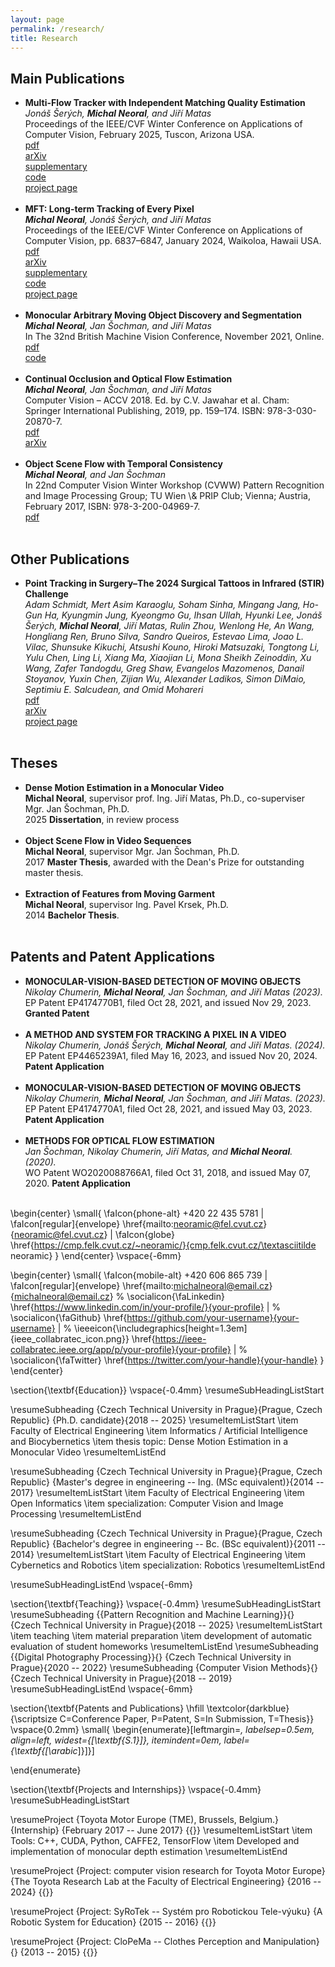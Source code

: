 ```yaml
---
layout: page
permalink: /research/
title: Research
---
```


[//]: # (Describe your research interests here.)

<h2>Main Publications</h2>
<ul>
	<li>
		<b>Multi-Flow Tracker with Independent Matching Quality Estimation</b><br>
		<i>Jonáš Šerých, <b>Michal Neoral</b>, and Jiří Matas</i><br>
		Proceedings of the IEEE/CVF Winter Conference on Applications of Computer Vision, February 2025, Tuscon, Arizona USA.<br>
		<a href="https://openaccess.thecvf.com/content/WACV2025/papers/Serych_MFTIQ_Multi-Flow_Tracker_with_Independent_Matching_Quality_Estimation_WACV_2025_paper.pdf"><div class="color-button">pdf</div></a>
        <a href="https://arxiv.org/abs/2411.09551"><div class="color-button">arXiv</div></a>
        <a href="https://openaccess.thecvf.com/content/WACV2025/supplemental/Serych_MFTIQ_Multi-Flow_Tracker_WACV_2025_supplemental.pdf"><div class="color-button">supplementary</div></a>
        <a href="https://github.com/serycjon/MFTIQ"><div class="color-button">code</div></a>
        <a href="https://cmp.felk.cvut.cz/~serycjon/MFTIQ/"><div class="color-button">project page</div></a>
	</li><br>
	<li>
		<b>MFT: Long-term Tracking of Every Pixel</b><br>
		<i><b>Michal Neoral</b>, Jonáš Šerých, and Jiří Matas</i><br>
		Proceedings of the IEEE/CVF Winter Conference on Applications of Computer Vision, pp. 6837–6847, January 2024, Waikoloa, Hawaii USA. <br>
        <a href="https://openaccess.thecvf.com/content/WACV2024/papers/Neoral_MFT_Long-Term_Tracking_of_Every_Pixel_WACV_2024_paper.pdf"><div class="color-button">pdf</div></a>
        <a href="https://arxiv.org/abs/2305.12998"><div class="color-button">arXiv</div></a>
        <a href="https://openaccess.thecvf.com/content/WACV2024/supplemental/Neoral_MFT_Long-Term_Tracking_WACV_2024_supplemental.zip"><div class="color-button">supplementary</div></a>
        <a href="https://github.com/serycjon/MFT"><div class="color-button">code</div></a>
        <a href="https://cmp.felk.cvut.cz/~serycjon/MFT/"><div class="color-button">project page</div></a>
	</li><br>
    <li>
		<b>Monocular Arbitrary Moving Object Discovery and Segmentation</b><br>
		<i><b>Michal Neoral</b>, Jan Šochman, and Jiří Matas</i><br>
		In The 32nd British Machine Vision Conference, November 2021, Online. <br>
        <a href="https://www.bmvc2021-virtualconference.com/assets/papers/1500.pdf"><div class="color-button">pdf</div></a>
        <a href="https://github.com/michalneoral/Raptor"><div class="color-button">code</div></a>
	</li><br>
    <li>
		<b>Continual Occlusion and Optical Flow Estimation</b><br>
		<i><b>Michal Neoral</b>, Jan Šochman, and Jiří Matas</i><br>
		Computer Vision – ACCV 2018. Ed. by C.V. Jawahar et al. Cham: Springer International Publishing, 2019, pp. 159–174. ISBN: 978-3-030-20870-7. <br>
        <a href="https://link.springer.com/chapter/10.1007/978-3-030-20870-7_10"><div class="color-button">pdf</div></a>
        <a href="https://arxiv.org/abs/1811.01602"><div class="color-button">arXiv</div></a>
	</li><br>
    <li>
		<b>Object Scene Flow with Temporal Consistency</b><br>
		<i><b>Michal Neoral</b>, and Jan Šochman</i><br>
		In 22nd Computer Vision Winter Workshop (CVWW) Pattern Recognition and Image Processing Group; TU Wien \& PRIP Club; Vienna; Austria, February 2017, ISBN: 978-3-200-04969-7. <br>
        <a href="https://cvww2017.prip.tuwien.ac.at/papers/CVWW2017_paper_27.pdf"><div class="color-button">pdf</div></a>
	</li><br>
</ul>

<h2>Other Publications</h2>
<ul>
	<li>
		<b>Point Tracking in Surgery–The 2024 Surgical Tattoos in Infrared (STIR) Challenge</b><br>
		<i>Adam Schmidt, Mert Asim Karaoglu, Soham Sinha, Mingang Jang, Ho-Gun Ha, Kyungmin Jung, Kyeongmo Gu, Ihsan Ullah, Hyunki Lee, Jonáš Šerých, <b>Michal Neoral</b>, Jiří Matas, Rulin Zhou, Wenlong He, An Wang, Hongliang Ren, Bruno Silva, Sandro Queiros, Estevao Lima, Joao L. Vilac, Shunsuke Kikuchi, Atsushi Kouno, Hiroki Matsuzaki, Tongtong Li, Yulu Chen, Ling Li, Xiang Ma, Xiaojian Li, Mona Sheikh Zeinoddin, Xu Wang, Zafer Tandogdu, Greg Shaw, Evangelos Mazomenos, Danail Stoyanov, Yuxin Chen, Zijian Wu, Alexander Ladikos, Simon DiMaio, Septimiu E. Salcudean, and Omid Mohareri</i><br>
		<a href="https://arxiv.org/pdf/2503.24306"><div class="color-button">pdf</div></a>
        <a href="https://arxiv.org/abs/2503.24306"><div class="color-button">arXiv</div></a>
        <a href="https://stir-challenge.github.io/"><div class="color-button">project page</div></a>
	</li><br>
</ul>

<h2>Theses</h2>
<ul>
    <li>
		<b>Dense Motion Estimation in a Monocular Video</b><br>
		<b>Michal Neoral</b>, supervisor prof. Ing. Jiří Matas, Ph.D., co-superviser Mgr. Jan Šochman, Ph.D.<br>
        2025 <b>Dissertation</b>, in review process
    </li><br>
	<li>
		<b>Object Scene Flow in Video Sequences</b><br>
		<b>Michal Neoral</b>, supervisor Mgr. Jan Šochman, Ph.D.<br>
        2017 <b>Master Thesis</b>, awarded with the Dean's Prize for outstanding master thesis.
    </li><br>
	<li>
		<b>Extraction of Features from Moving Garment</b><br>
		<b>Michal Neoral</b>, supervisor Ing. Pavel Krsek, Ph.D.<br>
        2014 <b>Bachelor Thesis</b>.
    </li><br>
</ul>



<h2>Patents and Patent Applications</h2>
<ul>
	<li>
		<b>MONOCULAR-VISION-BASED DETECTION OF MOVING OBJECTS</b><br>
		<i>Nikolay Chumerin, <b>Michal Neoral</b>, Jan Šochman, and Jiří Matas (2023).</i><br>
        EP Patent EP4174770B1, filed Oct 28, 2021, and issued Nov 29, 2023. <b>Granted Patent</b>
    </li><br>
	<li>
		<b>A METHOD AND SYSTEM FOR TRACKING A PIXEL IN A VIDEO</b><br>
		<i>Nikolay Chumerin, Jonáš Šerých, <b>Michal Neoral</b>, and Jiří Matas. (2024).</i><br>
        EP Patent EP4465239A1, filed May 16, 2023, and issued Nov 20, 2024. <b>Patent Application</b>
    </li><br>
    <li>
		<b>MONOCULAR-VISION-BASED DETECTION OF MOVING OBJECTS</b><br>
		<i>Nikolay Chumerin, <b>Michal Neoral</b>, Jan Šochman, and Jiří Matas. (2023).</i><br>
        EP Patent EP4174770A1, filed Oct 28, 2021, and issued May 03, 2023. <b>Patent Application</b>
    </li><br>
    <li>
		<b>METHODS FOR OPTICAL FLOW ESTIMATION</b><br>
		<i>Jan Šochman, Nikolay Chumerin, Jiří Matas, and <b>Michal Neoral</b>. (2020).</i><br>
        WO Patent WO2020088766A1, filed Oct 31, 2018, and issued May 07, 2020. <b>Patent Application</b>
    </li><br>
</ul>


[//]: # (<h2>Research Projects</h2>)

[//]: # (<ul>)

[//]: # (	<li>)

[//]: # (		<b>Project title</b><br>)

[//]: # (		University, Duration<br>)

[//]: # (		<i>Other details such as advisor's name may go here</i><br>)

[//]: # (		<a href=""><div class="color-button">report</div></a><a href=""><div class="color-button">code</div></a>)

[//]: # (	</li><br>)

[//]: # (	<li>)

[//]: # (		<b>Project title</b><br>)

[//]: # (		University, Duration<br>)

[//]: # (		<i>Other details such as advisor's name may go here</i><br>)

[//]: # (		<a href=""><div class="color-button">report</div></a><a href=""><div class="color-button">code</div></a>)

[//]: # (	</li><br>)

[//]: # (</ul>)

[//]: # ()
[//]: # (<h2>Research Implementations</h2>)

[//]: # (<ul>)

[//]: # (	<li>)

[//]: # (		<b>Title #1</b>: Brief description of this research implementation.<br>)

[//]: # (		<a href=""><div class="color-button">paper</div></a><a href=""><div class="color-button">report</div></a><a href=""><div class="color-button">code</div></a>)

[//]: # (	</li><br>)

[//]: # (	<li>)

[//]: # (		<b>Title #2</b>: Brief description of this research implementation.<br>)

[//]: # (		<a href=""><div class="color-button">paper</div></a><a href=""><div class="color-button">report</div></a><a href=""><div class="color-button">code</div></a>)

[//]: # (	</li><br>)

[//]: # (</ul>)


\begin{center}
    \small{
    \faIcon{phone-alt} +420 22 435 5781 | \faIcon[regular]{envelope} \href{mailto:neoramic@fel.cvut.cz}{neoramic@fel.cvut.cz} | \faIcon{globe} \href{https://cmp.felk.cvut.cz/~neoramic/}{cmp.felk.cvut.cz/\textasciitilde neoramic}
    }
\end{center}
\vspace{-6mm}

\begin{center}
    \small{
    \faIcon{mobile-alt} +420 606 865 739 | \faIcon[regular]{envelope} \href{mailto:michalneoral@email.cz}{michalneoral@email.cz} 
    % \socialicon{\faLinkedin} \href{https://www.linkedin.com/in/your-profile/}{your-profile} | 
    % \socialicon{\faGithub} \href{https://github.com/your-username}{your-username} | 
    % \ieeeicon{\includegraphics[height=1.3em]{ieee_collabratec_icon.png}} \href{https://ieee-collabratec.ieee.org/app/p/your-profile}{your-profile} |
    % \socialicon{\faTwitter} \href{https://twitter.com/your-handle}{your-handle}
    }
\end{center}

\section{\textbf{Education}}
\vspace{-0.4mm}
\resumeSubHeadingListStart

\resumeSubheading
{Czech Technical University in Prague}{Prague, Czech Republic}
{Ph.D. candidate}{2018 -- 2025}
\resumeItemListStart
\item Faculty of Electrical Engineering
\item Informatics / Artificial Intelligence and Biocybernetics
\item thesis topic: Dense Motion Estimation in a Monocular Video
\resumeItemListEnd

\resumeSubheading
{Czech Technical University in Prague}{Prague, Czech Republic}
{Master's degree in engineering -- Ing. (MSc equivalent)}{2014 -- 2017}
\resumeItemListStart
\item Faculty of Electrical Engineering
\item Open Informatics
\item specialization: Computer Vision and Image Processing
\resumeItemListEnd

\resumeSubheading
{Czech Technical University in Prague}{Prague, Czech Republic}
{Bachelor's degree in engineering -- Bc. (BSc equivalent)}{2011 -- 2014}
\resumeItemListStart
\item Faculty of Electrical Engineering
\item Cybernetics and Robotics
\item specialization: Robotics
\resumeItemListEnd

\resumeSubHeadingListEnd
\vspace{-6mm}

\section{\textbf{Teaching}}
\vspace{-0.4mm}
  \resumeSubHeadingListStart
  \resumeSubheading
      {{Pattern Recognition and Machine Learning}}{}
      {Czech Technical University in Prague}{2018 -- 2025}
      \resumeItemListStart
        \item teaching
        \item material preparation
        \item development of automatic evaluation of student homeworks
      \resumeItemListEnd 
  \resumeSubheading
    {{Digital Photography Processing}}{}
    {Czech Technical University in Prague}{2020 -- 2022}
  \resumeSubheading
    {Computer Vision Methods}{}
    {Czech Technical University in Prague}{2018 -- 2019}
  \resumeSubHeadingListEnd
\vspace{-6mm}

\section{\textbf{Patents and Publications} \hfill \textcolor{darkblue}{\scriptsize C=Conference Paper, P=Patent, S=In Submission, T=Thesis}}
\vspace{0.2mm}
\small{
\begin{enumerate}[leftmargin=*, labelsep=0.5em, align=left, widest={[\textbf{S.1}]}, itemindent=0em, label={\textbf{[\arabic*]}]}]


\end{enumerate}

\section{\textbf{Projects and Internships}}
\vspace{-0.4mm}
\resumeSubHeadingListStart

\resumeProject
  {Toyota Motor Europe (TME), Brussels, Belgium.}
  {Internship}
  {February 2017 -- June 2017}
  {{}}
\resumeItemListStart
  \item Tools: C++, CUDA, Python, CAFFE2, TensorFlow
  \item Developed and implementation of monocular depth estimation
\resumeItemListEnd

\resumeProject
  {Project: computer vision research for Toyota Motor Europe}
  {The Toyota Research Lab at the Faculty of Electrical Engineering}
  {2016 -- 2024}
  {{}}


\resumeProject
  {Project: SyRoTek -- Systém pro Robotickou Tele-výuku}
  {A Robotic System for Education}
  {2015 -- 2016}
  {{}}

\resumeProject
  {Project: CloPeMa -- Clothes Perception and Manipulation}
  {}
  {2013 -- 2015}
  {{}}

